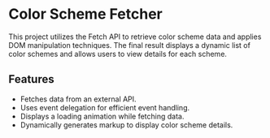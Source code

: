 # Color Scheme Fetcher

This project utilizes the Fetch API to retrieve color scheme data and applies DOM manipulation techniques. The final result displays a dynamic list of color schemes and allows users to view details for each scheme.

## Features
- Fetches data from an external API.
- Uses event delegation for efficient event handling.
- Displays a loading animation while fetching data.
- Dynamically generates markup to display color scheme details.
